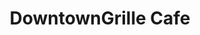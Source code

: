 ---
title: 'DowntownGrille Cafe'
layout: 'layouts/test.html'
intro:
  eyebrow: 'Open Daily 7AM - 3PM. Breakfast everyday until 11 AM.'
  main: '33 South Main Street  Wolfeboro, N.H. 603-569-4504'
  summary: 'TBD'
  buttonText: 'Download Our Menu'
  orderOnline: 'Order Online'
  buttonUrl: '/menu'
  image: '/images/logo.png'
  imageAlt: 'DowntownGrille Cafe logo a ship with a brown sail and a blue sail.'
  soups: 'French Onion, Chicken Noodle, Minestrone'
  specials: 'Lobster Roll, Three-Bean Burrito, Meatloaf'
breakfast:
  title: 'Breakfast'
  summary: 'Wraps'
  summaryTwo: 'Breakfast Sandwiches'
  summaryThree: 'Eggs & Omeletes'
  summaryFour: 'Baked Goods'
  summaryFive: 'Waffles/More'
lunch:
  title: 'Lunch'
  summarySix: 'Cold Sandwiches'
  summarySeven: 'Hot Sandwiches'
  summaryEight: 'Sides'
  summaryNine: 'Soups/Salads'
miscellaneous:
  summaryTen: 'Additions'
  summaryEleven: 'Lattes'
  summaryTwelve: 'Protein Choice'
  summaryThirteen: 'Bread Options'
  summaryFourteen: 'Dressings'
others:
  inform: 'Please inform someone of any other food allergies that someone in your party may have. Thank you.'
  prices: 'Prices subject to change and do not include 9%; New Hampshire meals tax.'
  rawFood: 'Consuming raw or undercooked meats, poultry, seafood, shellfish, or eggs may increase your risk of food-borne illness.'
metaDesc: 'The friendly staff of the Downtown Grille Cafe warmly welcomes guests to our beautiful location in Wolfeboro, New Hampshire. We offer the finest organic and fair-trade gourmet coffee and tea, several gluten-free options, and unique and delicious breakfast and lunch menus.'
---